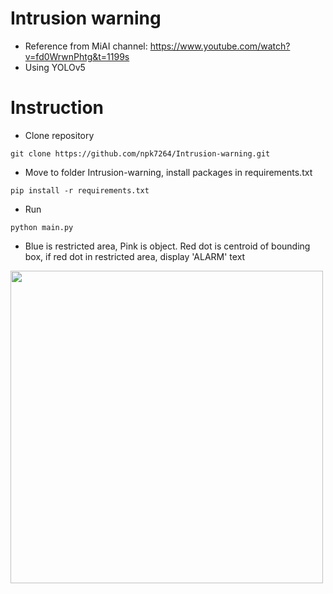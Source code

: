 # Intrusion warning
- Reference from MiAI channel: https://www.youtube.com/watch?v=fd0WrwnPhtg&t=1199s
- Using YOLOv5

# Instruction
- Clone repository
```
git clone https://github.com/npk7264/Intrusion-warning.git
```
- Move to folder Intrusion-warning, install packages in requirements.txt
```
pip install -r requirements.txt
```
- Run
```
python main.py
```
- Blue is restricted area, Pink is object. Red dot is centroid of bounding box, if red dot in restricted area, display 'ALARM' text

<img src="https://github.com/npk7264/Intrusion-warning/assets/90046327/0149164c-1791-4c6e-8d9e-b65a0366c1b9"  width="500">
